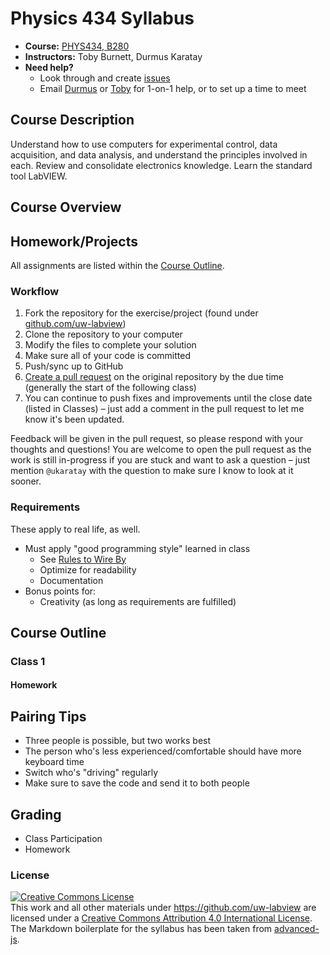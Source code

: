 # Physics 434 Syllabus

* **Course:** [PHYS434, B280](http://www.washington.edu/students/crscat/phys.html#phys434)
* **Instructors:** Toby Burnett, Durmus Karatay
* **Need help?**
   * Look through and create [issues](https://github.com/uw-labview/syllabus/issues)
   * Email [Durmus](mailto:ukaratay@uw.edu) or [Toby](mailto:tburnett@myuw.net) for 1-on-1 help, or to set up a time to meet

## Course Description

Understand how to use computers for experimental control, data acquisition, and data analysis, and understand the principles involved in each. Review and consolidate electronics knowledge. Learn the standard tool LabVIEW.

## Course Overview

## Homework/Projects

All assignments are listed within the [Course Outline](#course-outline).

### Workflow

1. Fork the repository for the exercise/project (found under [github.com/uw-labview](https://github.com/uw-labview))
1. Clone the repository to your computer
1. Modify the files to complete your solution
1. Make sure all of your code is committed
1. Push/sync up to GitHub
1. [Create a pull request](https://help.github.com/articles/creating-a-pull-request) on the original repository by the due time (generally the start of the following class)
1. You can continue to push fixes and improvements until the close date (listed in Classes) – just add a comment in the pull request to let me know it's been updated.

Feedback will be given in the pull request, so please respond with your thoughts and questions! You are welcome to open the pull request as the work is still in-progress if you are stuck and want to ask a question – just mention `@ukaratay` with the question to make sure I know to look at it sooner.

### Requirements

These apply to real life, as well.

* Must apply "good programming style" learned in class
    * See [Rules to Wire By](http://www.ni.com/white-paper/5560/en/)
    * Optimize for readability
    * Documentation
* Bonus points for:
    * Creativity (as long as requirements are fulfilled)

## Course Outline

### Class 1

#### Homework

## Pairing Tips

* Three people is possible, but two works best
* The person who's less experienced/comfortable should have more keyboard time
* Switch who's "driving" regularly
* Make sure to save the code and send it to both people

## Grading

* Class Participation
* Homework

### License

<a rel="license" href="http://creativecommons.org/licenses/by/4.0/"><img alt="Creative Commons License" style="border-width:0" src="https://i.creativecommons.org/l/by/4.0/88x31.png" /></a><br />This <span xmlns:dct="http://purl.org/dc/terms/" href="http://purl.org/dc/dcmitype/Text" rel="dct:type">work</span> and all other materials under https://github.com/uw-labview are licensed under a <a rel="license" href="http://creativecommons.org/licenses/by/4.0/">Creative Commons Attribution 4.0 International License</a>.
The Markdown boilerplate for the syllabus has been taken from [advanced-js](https://github.com/advanced-js/syllabus).
